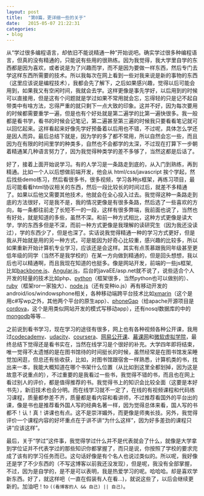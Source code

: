 ```yaml
---
layout: post
title:  "第0篇，更详细一些的关于"
date:   2015-05-07 21:22:31
categories:
- blog
---
```


从“学过很多编程语言，却依旧不能说精通一种”开始说吧。确实学过很多种编程语言，但真的没有精通的，只能说有些用的很熟练。因为我觉得，我大学里自学的东西都是因为喜欢，或者说是为了兴趣而学，而不是因为要做一样东西，然后专门去学这样东西所需要的技术。所以我每次在网上看到一些对我来说是新的事物的东西（这里应该说是编程技术），我都会先了解下，之后如果感兴趣，觉得以后可能会用到，如果我又有空闲时间，我就会去学。这样更像是事先学好，以后用到的时候可以直接用，但是这有个问题就是学过如果不常用就会忘，忘得轻的只是记不起自带类中有啥方法，忘得严重的就只剩下一点大致的印象。这并不好，因为每次要用的时候都需要重学一遍，但是也有个好处就是第二遍学的比第一遍快很多。我一般都是看书学，看书的时候会记笔记，第二遍甚至第三遍的时候我只要看看笔记就可以回忆起来。这样看起来好像先学好预备着以后用也不错，不过呢，具体怎么学还是因人而异。最后总结下就是，因为学的多了都不常用，所以自然会忘一些，而且因为在有限的时间里学的种类多，自然也不会都学的太深，不过现在打算下一步朝着精通某几种语言努力了，因为我觉得种类学的差不多够了，当然这都是后话了。

好了，接着上面开始说学习。有的人学习是一条路走到底的，从入门到熟练，再到精通。比如一个人以后想做前端开发，他会从 html/css/javascript 挨个学起，然后找些demo练习，然后看很多书，很多视频，学习各种js框架，再练习项目，最后可能看看html协议相关的东西，然后一段比较长的时间过后，就差不多精通了。如果以后他又需要其他技术，他就会在全心投入过去。我觉得这种一条路走到底的方法很好，可是我不是，我的情况更像是有很多条路，然后选了一些喜欢的方向，每一条都往前走了长短不一的一段，这样有很多弊端，我前面也说了，当然也有好处，就是知道的多些，虽然不深。和前一种方式相比，这种方式更像是读大学，学的东西多但是不深，而前一种方式更像是我理解的读研究生（因为我还没读过），学的东西少了，但是也深了。实话说我觉得精通一种的学习方式更好，但是我从开始就是用的另一种方式，可是能因为好奇心比较重，感兴趣的比较多，所以如果重新开始计算机专业学习，应该还是会这样。其实有点羡慕跟我同年级甚至更低年级的同学（当然不是我学校的）在某一方向做到精通的，但是回头想想，我以后也可以精通啊，而且我现在知道的也挺多。像是网站开发，前端的一些js框架,比如[backbone.js][backbonejs]、[Angular.js][angularjs]，后台的javaEE/asp.net就不说了，说些适合个人开发的轻量的技术比如php、[python][]（框架很多，当然python也可以做别的）、[ruby][]（框架ror一家独大）、[node.js][nodejs]（还有变种io.js）再有移动开发的android/ios/windowsphone相关，各种移动端跨平台技术比如[xmarin][]（这个是用c#写wp之外，其他两个平台的原生app）、[phoneGap][]（给apache开源项目是[cordova][]，这个是用类似网站开发的模式写移动app），还有nosql数据库的中的[mongodb][]等等...

之前说到看书学习，现在学习的途径有很多，网上也有各种视频各种公开课，我用过[codecademy][]、[udacity][]、[coursera][]、[网易公开课][wangyi]、[幕课网][imooc]和[微软虚拟学院][mva]，最终总结下觉得还是看书实在，当然在线学习是个很好的补充。大学四年即将结束，唯一觉得不太遗憾的是在图书馆待的时间挺长的时候，虽然经常是在图书馆发呆睡觉加闲逛，但总还有些收获，比如，对图书馆跟宿舍一样熟悉，计算机类的书，找出来一本，我能大概知道在哪个书架什么位置（从比如到这里全都划掉，因为这是故意不说重点的），不过重要的是我看过一些书，我觉得不错的书，而且也在网上看过别人的评价，都是值得推荐的书。我觉得书上的知识会比较全面（这要是本好书先），新旧技术也会分明。而在线学习就不一定了，在线的有视频课程和代码练习课程，质量都参差不齐，质量都是看内容和看讲师，不过推荐看国外的平台出的课，像是书也是推荐看外国人写的经典名著一样，因为觉得总体来看，国人写的书都不！认！真！讲课也有点。这不是崇洋媚外，而更像是师夷长技。另外，我觉得评价一个课程内容的好坏重点在于讲不讲“为什么这样”，因为好多差劲的课程只讲“应该这样”。

最后，关于“学过”这件事，我觉得学过什么并不是代表就会了什么，就像是大学拿到学位证并不代表学过的那些知识你都掌握了，而只是说，你按照了学校的要求完成了该有的学习任务而已。这句话好像是有个名人也说过类似的。所以呢，我好像还是学了不少东西的（不写这博客以前我还没发现），但是呢，我没有全部掌握，不过，因为是自学的，是不是可以表明，我是热爱学习的呢。哈哈哈。却是喜欢学新东西。好了，就这样吧（一直在假装有人在看...)，就说这些了，以后会继续更新的。加油吧！to `((看博客的人 && 自己) || 自己)`。


[backbonejs]: http://backbonejs.org/
[angularjs]: https://angularjs.org/
[python]: https://www.python.org/
[ruby]: https://www.ruby-lang.org
[nodejs]: https://nodejs.org/
[xmarin]: http://xamarin.com/
[phoneGap]: http://phonegap.com/
[cordova]: http://cordova.apache.org/
[mongodb]: http://www.mongodb.org/
[codecademy]: http://www.codecademy.com/
[udacity]: https://www.udacity.com
[coursera]: https://www.coursera.org/
[wangyi]: http://open.163.com/
[imooc]: http://www.imooc.com/
[mva]: http://www.microsoftvirtualacademy.com/